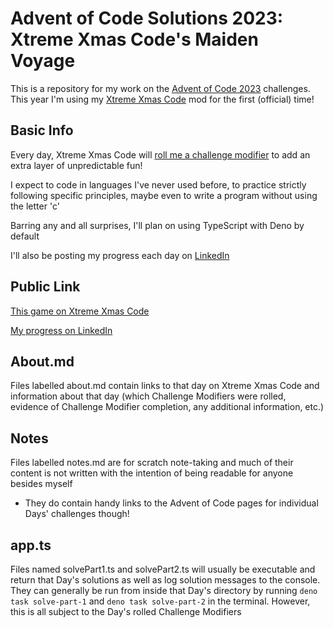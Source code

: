 # Advent of Code Solutions 2023: <br>Xtreme Xmas Code's Maiden Voyage

This is a repository for my work on the [Advent of Code 2023](https://adventofcode.com/2023) challenges. This year I'm using my [Xtreme Xmas Code](https://www.xtremexmascode.com/) mod for the first (official) time!

## Basic Info

Every day, Xtreme Xmas Code will [roll me a challenge modifier](https://www.xtremexmascode.com/about) to add an extra layer of unpredictable fun!

I expect to code in languages I've never used before, to practice strictly following specific principles, maybe even to write a program without using the letter 'c'

Barring any and all surprises, I'll plan on using TypeScript with Deno by default

I'll also be posting my progress each day on [LinkedIn](https://www.linkedin.com/in/kyle-beechly/)

## Public Link

[This game on Xtreme Xmas Code](https://www.xtremexmascode.com/game/public/13/)

[My progress on LinkedIn](https://www.linkedin.com/in/kyle-beechly/recent-activity/all/)

## About.md

Files labelled about.md contain links to that day on Xtreme Xmas Code and information about that day (which Challenge Modifiers were rolled, evidence of Challenge Modifier completion, any additional information, etc.)

## Notes

Files labelled notes.md are for scratch note-taking and much of their
content is not written with the intention of being readable for anyone besides
myself

- They do contain handy links to the Advent of Code pages for individual Days' challenges
  though!

## app.ts

Files named solvePart1.ts and solvePart2.ts will usually be executable and return that Day's solutions as well as log solution messages to the console. They can generally be run from inside that Day's directory by running `deno task solve-part-1` and `deno task solve-part-2` in the terminal. However, this is all subject to the Day's rolled Challenge Modifiers
